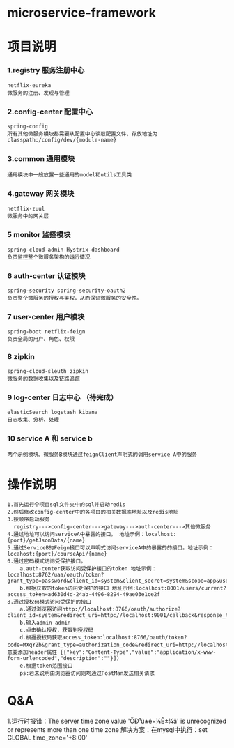 # microservice-framework
项目说明
===
### 1.registry 服务注册中心 
    netflix-eureka
    微服务的注册、发现与管理
### 2.config-center 配置中心 
    spring-config
    所有其他微服务模块都需要从配置中心读取配置文件，存放地址为classpath:/config/dev/{module-name}
### 3.common 通用模块 
    通用模块中一般放置一些通用的model和utils工具类
### 4.gateway 网关模块 
    netflix-zuul
    微服务中的网关层
### 5 monitor 监控模块 
    spring-cloud-admin Hystrix-dashboard
    负责监控整个微服务架构的运行情况
### 6 auth-center 认证模块 
    spring-security spring-security-oauth2
    负责整个微服务的授权与鉴权，从而保证微服务的安全性。
### 7 user-center 用户模块 
    spring-boot netflix-feign
    负责全局的用户、角色、权限
### 8 zipkin  
    spring-cloud-sleuth zipkin
    微服务的数据收集以及链路追踪
### 9 log-center 日志中心 （待完成）
    elasticSearch logstash kibana
    日志收集、分析、处理

### 10 service A 和 service b
    两个示例模块。微服务B模块通过feignClient声明式的调用service A中的服务

操作说明
===
    1.首先运行个项目sql文件夹中的sql并启动redis
    2.然后修改config-center中的各项目的相关数据库地址以及redis地址
    3.按顺序启动服务
      registry--->config-center--->gateway--->auth-center--->其他微服务
    4.通过地址可以访问serviceA中暴露的接口。 地址示例：localhost:{port}/getJsonData/{name}
    5.通过ServiceB的Feign接口可以声明式访问serviceA中的暴露的的接口。地址示例：locahost:{port}/courseApi/{name}
    6.通过密码模式访问受保护接口。
        a.auth-center获取访问受保护接口的token 地址示例：localhost:8762/uaa/oauth/token?grant_type=password&client_id=system&client_secret=system&scope=app&username=admin&password=admin
        b.根据获取的token访问受保护的接口 地址示例:localhost:8001/users/current?access_token=ad630d4d-24ab-4496-8294-49ae03e1ce2f
    8.通过授权码模式访问受保护的接口
        a.通过浏览器访问http://localhost:8766/oauth/authorize?client_id=system&redirect_uri=http://localhost:9001/callback&response_type=code&scope=app
        b.输入admin admin
        c.点击确认授权，获取到授权码
        d.根据授权码获取access_token:localhost:8766/oauth/token?code=MXqYZb&grant_type=authorization_code&redirect_uri=http://localhost:9001/callback&scope=app(注意要添加header属性 [{"key":"Content-Type","value":"application/x-www-form-urlencoded","description":""}])
        e.根据token范围接口
        ps:若未说明由浏览器访问则均通过PostMan发送相关请求
 
 Q&A
 ===
1.运行时报错：The server time zone value 'ÖÐ¹ú±ê×¼Ê±¼ä' is unrecognized or represents more than one time zone 
解决方案：在mysql中执行：set GLOBAL time_zone='+8:00'
